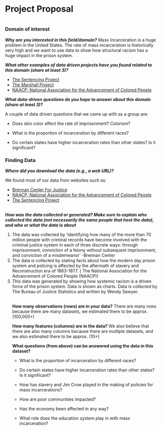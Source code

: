 <h1>Project Proposal<h1>


<h3>Domain of interest</h3>

**_Why are you interested in this field/domain?_**
 Mass Incarceration is a huge problem in the United States. The rate of mass incarceration is historically very high and we want to use data to show how structural racism has a huge impact in the prison system.

 **_What other examples of data driven projects have you found related to this domain (share at least 3)?_**

- [The Sentencing Project](https://www.sentencingproject.org/issues/incarceration/)
- [The Marshall Project](https://www.themarshallproject.org/records/617-mass-incarceration)
- [NAACP: National Association for the Advancement of Colored People](https://www.naacp.org/criminal-justice-fact-sheet/)


**_What data-driven questions do you hope to answer about this domain (share at least 3)?_**

 A couple of data driven questions that we came up with as a group are:


-  Does skin color affect the rate of imprisonment? Colorism?

- What is the proportion of incarceration by different races?  

- Do certain states have higher incarceration rates than other states? Is it significant?



<h3>Finding Data</h3>

**_Where did you download the data (e.g., a web URL)?_**

We found most of our data from websites such as:

- [Brennan Center For Justice](https://www.brennancenter.org/our-work/research-reports/conviction-imprisonment-and-lost-earnings-how-involvement-criminal?ms=gad_prison%20statistics_465051828443_8626214133_111612472200&gclid=CjwKCAiAu8SABhAxEiwAsodSZMjLaiiFN08EqEb-NUtwvriX_fgG6QObNL9cyDPxCBZdyP9094egiBoClJQQAvD_BwE) </li>
- [NAACP: National Association for the Advancement of Colored People](https://www.naacp.org/criminal-justice-fact-sheet/)
- [The Sentencing Project](https://www.sentencingproject.org/issues/incarceration/)



\
**_How was the data collected or generated? Make sure to explain who collected the data (not necessarily the same people that host the data), and who or what the data is about_**

<ol>
<li> The data was collected by ‘identifying how many of the more than 70 million people with criminal records have become involved with the criminal justice system in each of three discrete ways: through imprisonment, conviction of a felony without subsequent imprisonment, and conviction of a misdemeanor’ -Brennan Center</li>
<li> The data is collected by stating facts about how the modern day prison system and policing is affected by the aftermath of slavery and Reconstruction era of 1863-1877. ( The National Association for the Advancement of Colored People (NAACP)) </li>
<li>This data was generated by showing how systemic racism is a driven force of the prison system. Data is shown as charts. Data is collected by The Bureau of Justice Statistics and written by Wendy Sawyer.  </li>

\
**How many observations (rows) are in your data?**
There are many rows because there are many datasets, we estimated there to be approx. (100,000+)

**How many features (columns) are in the data?**
We also believe that there are also many columns because there are multiple datasets, and we also estimated there to be approx. (10+)

**What questions (from above) can be answered using the data in this dataset?**


- What is the proportion of incarceration by different races?

- Do certain states have higher incarceration rates than other states? Is it significant?

- How has slavery and Jim Crow played in the making of policies for mass incarcerations?
- How are poor communities impacted?
- Has the economy been affected in any way?
- What role does the education system play in with mass incarceration?


